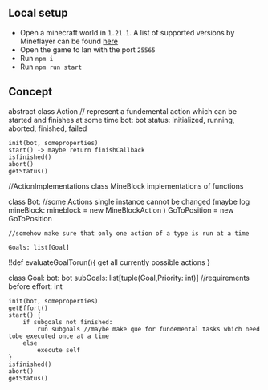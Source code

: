## Local setup

- Open a minecraft world in `1.21.1`. A list of supported versions by Mineflayer can be found [here](https://github.com/PrismarineJS/mineflayer/blob/master/lib/version.js#L1)
- Open the game to lan with the port `25565`
- Run `npm i`
- Run `npm run start`

## Concept

abstract class Action // represent a fundemental action which can be started and finishes at some time
    bot: bot
    status: initialized, running, aborted, finished, failed

    init(bot, someproperties)
    start() -> maybe return finishCallback
    isfinished()
    abort()
    getStatus()

//ActionImplementations
class MineBlock
    implementations of functions


class Bot:
    //some Actions single instance cannot be changed (maybe log
    mineBlock: mineblock = new MineBlockAction )
    GoToPosition = new GoToPosition

    //somehow make sure that only one action of a type is run at a time

    Goals: list[Goal]
  
  !!def evaluateGoalTorun(){
    get all currently possible actions
  }



class Goal:
    bot: bot
    subGoals: list[tuple(Goal,Priority: int)] //requirements before 
    effort: int

    init(bot, someproperties)
    getEffort()
    start() {
        if subgoals not finished:
            run subgoals //maybe make que for fundemental tasks which need tobe executed once at a time
        else
            execute self
    }
    isfinished()
    abort()
    getStatus()

